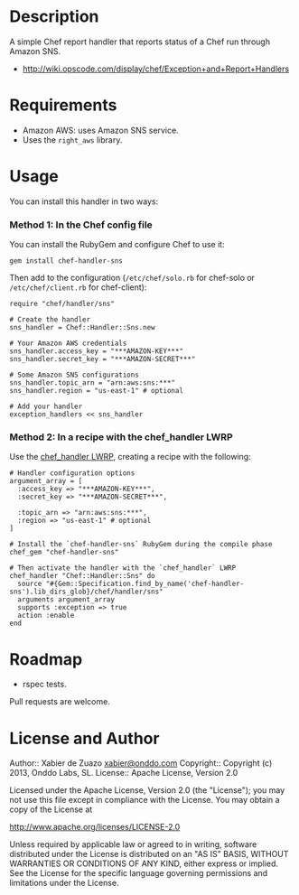 Description
===========

A simple Chef report handler that reports status of a Chef run through Amazon SNS.

* http://wiki.opscode.com/display/chef/Exception+and+Report+Handlers

Requirements
============

* Amazon AWS: uses Amazon SNS service.
* Uses the `right_aws` library.

Usage
=====

You can install this handler in two ways:

### Method 1: In the Chef config file

You can install the RubyGem and configure Chef to use it:

    gem install chef-handler-sns

Then add to the configuration (`/etc/chef/solo.rb` for chef-solo or `/etc/chef/client.rb` for chef-client):

    require "chef/handler/sns"
    
    # Create the handler
    sns_handler = Chef::Handler::Sns.new
    
    # Your Amazon AWS credentials
    sns_handler.access_key = "***AMAZON-KEY***"
    sns_handler.secret_key = "***AMAZON-SECRET***"
    
    # Some Amazon SNS configurations
    sns_handler.topic_arn = "arn:aws:sns:***"
    sns_handler.region = "us-east-1" # optional
    
    # Add your handler
    exception_handlers << sns_handler

### Method 2: In a recipe with the chef_handler LWRP

Use the [chef_handler LWRP](http://community.opscode.com/cookbooks/chef_handler), creating a recipe with the following:

    # Handler configuration options
    argument_array = [
      :access_key => "***AMAZON-KEY***",
      :secret_key => "***AMAZON-SECRET***",

      :topic_arn => "arn:aws:sns:***",
      :region => "us-east-1" # optional
    ]
    
    # Install the `chef-handler-sns` RubyGem during the compile phase
    chef_gem "chef-handler-sns"
    
    # Then activate the handler with the `chef_handler` LWRP
    chef_handler "Chef::Handler::Sns" do
      source "#{Gem::Specification.find_by_name('chef-handler-sns').lib_dirs_glob}/chef/handler/sns"
      arguments argument_array
      supports :exception => true
      action :enable
    end

Roadmap
=======

* rspec tests.

Pull requests are welcome.

License and Author
==================

Author:: Xabier de Zuazo <xabier@onddo.com>
Copyright:: Copyright (c) 2013, Onddo Labs, SL.
License:: Apache License, Version 2.0

Licensed under the Apache License, Version 2.0 (the "License");
you may not use this file except in compliance with the License.
You may obtain a copy of the License at

   http://www.apache.org/licenses/LICENSE-2.0

Unless required by applicable law or agreed to in writing, software
distributed under the License is distributed on an "AS IS" BASIS,
WITHOUT WARRANTIES OR CONDITIONS OF ANY KIND, either express or implied.
See the License for the specific language governing permissions and
limitations under the License.

